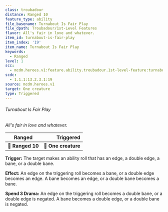 ```yaml
---
class: troubadour
distance: Ranged 10
feature_type: ability
file_basename: Turnabout Is Fair Play
file_dpath: Troubadour/1st-Level Features
flavor: All's fair in love and whatever.
item_id: turnabout-is-fair-play
item_index: '19'
item_name: Turnabout Is Fair Play
keywords:
  - Ranged
level: 1
scc:
  - mcdm.heroes.v1:feature.ability.troubadour.1st-level-feature:turnabout-is-fair-play
scdc:
  - 1.1.1:13.2.3.1:19
source: mcdm.heroes.v1
target: One creature
type: Triggered
---
```


###### Turnabout Is Fair Play

*All's fair in love and whatever.*

| **Ranged**       |       **Triggered** |
| ---------------- | ------------------: |
| **📏 Ranged 10** | **🎯 One creature** |

**Trigger:** The target makes an ability roll that has an edge, a double edge, a bane, or a double bane.

**Effect:** An edge on the triggering roll becomes a bane, or a double edge becomes an edge. A bane becomes an edge, or a double bane becomes a bane.

**Spend 3 Drama:** An edge on the triggering roll becomes a double bane, or a double edge is negated. A bane becomes a double edge, or a double bane is negated.
